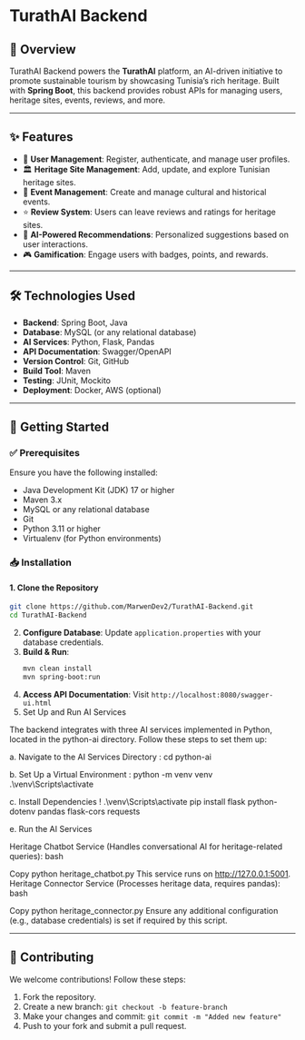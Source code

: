 # TurathAI Backend

## 🚀 Overview
TurathAI Backend powers the **TurathAI** platform, an AI-driven initiative to promote sustainable tourism by showcasing Tunisia’s rich heritage. Built with **Spring Boot**, this backend provides robust APIs for managing users, heritage sites, events, reviews, and more.

---

## ✨ Features
- 🔹 **User Management**: Register, authenticate, and manage user profiles.
- 🏛 **Heritage Site Management**: Add, update, and explore Tunisian heritage sites.
- 🎉 **Event Management**: Create and manage cultural and historical events.
- ⭐ **Review System**: Users can leave reviews and ratings for heritage sites.
- 🤖 **AI-Powered Recommendations**: Personalized suggestions based on user interactions.
- 🎮 **Gamification**: Engage users with badges, points, and rewards.

---

## 🛠 Technologies Used
- **Backend**: Spring Boot, Java
- **Database**: MySQL (or any relational database)
- **AI Services**: Python, Flask, Pandas
- **API Documentation**: Swagger/OpenAPI
- **Version Control**: Git, GitHub
- **Build Tool**: Maven
- **Testing**: JUnit, Mockito
- **Deployment**: Docker, AWS (optional)

---

## 🚀 Getting Started

### ✅ Prerequisites
Ensure you have the following installed:
- Java Development Kit (JDK) 17 or higher
- Maven 3.x
- MySQL or any relational database
- Git
- Python 3.11 or higher
- Virtualenv (for Python environments)

### 📥 Installation

#### 1. Clone the Repository
```bash
git clone https://github.com/MarwenDev2/TurathAI-Backend.git
cd TurathAI-Backend
   ```
2. **Configure Database**: Update `application.properties` with your database credentials.
3. **Build & Run**:
   ```bash
   mvn clean install
   mvn spring-boot:run
   ```
4. **Access API Documentation**: Visit `http://localhost:8080/swagger-ui.html`
5. Set Up and Run AI Services
   
The backend integrates with three AI services implemented in Python, located in the python-ai directory. Follow these steps to set them up:

a. Navigate to the AI Services Directory :
cd python-ai

b. Set Up a Virtual Environment :
python -m venv venv
.\venv\Scripts\activate

c. Install Dependencies !
.\venv\Scripts\activate
pip install flask python-dotenv pandas flask-cors requests

e. Run the AI Services

Heritage Chatbot Service (Handles conversational AI for heritage-related queries):
bash

Copy
python heritage_chatbot.py
This service runs on http://127.0.0.1:5001.
Heritage Connector Service (Processes heritage data, requires pandas):
bash

Copy
python heritage_connector.py
Ensure any additional configuration (e.g., database credentials) is set if required by this script.

---

## 📌 Contributing
We welcome contributions! Follow these steps:
1. Fork the repository.
2. Create a new branch: `git checkout -b feature-branch`
3. Make your changes and commit: `git commit -m "Added new feature"`
4. Push to your fork and submit a pull request.
